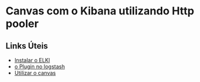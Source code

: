 # Canvas com o Kibana utilizando Http pooler

## **Links Úteis**
* [Instalar o ELKl](https://www.elastic.co/guide/en/elastic-stack/current/installing-elastic-stack.html)
* [o Plugin no logstash](https://www.elastic.co/guide/en/logstash/current/plugins-inputs-http_poller.html)
* [Utilizar o canvas](https://www.elastic.co/guide/en/kibana/current/canvas.html)




